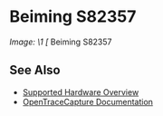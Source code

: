 # Beiming S82357
**Image: \1*
[*
Beiming S82357
## See Also
- [Supported Hardware Overview](../supported-hardware.md)
- [OpenTraceCapture Documentation](../../opentracecapture/overview.md)

